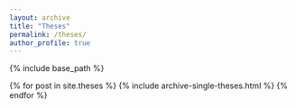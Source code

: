 ```yaml
---
layout: archive
title: "Theses"
permalink: /theses/
author_profile: true
---
```


{% include base_path %}


{% for post in site.theses %}
  {% include archive-single-theses.html %}
{% endfor %}

